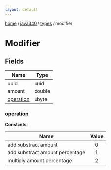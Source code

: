 ```yaml
---
layout: default
---
```


[home](/)  /  [java340](/protocol/java340)  /  [types](/protocol/java340/types)  /  modifier

# Modifier

## Fields

Name | Type
---|---
uuid | uuid
amount | double
[operation](#operation) | ubyte

### operation

**Constants**:

Name | Value
---|:---:
add substract amount | 0
add substract amount percentage | 1
multiply amount percentage | 2
